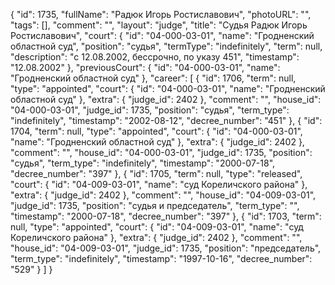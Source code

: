 {
    "id": 1735,
    "fullName": "Радюк Игорь Ростиславович",
    "photoURL": "",
    "tags": [],
    "comment": "",
    "layout": "judge",
    "title": "Судья Радюк Игорь Ростиславович",
    "court": {
        "id": "04-000-03-01",
        "name": "Гродненский областной суд",
        "position": "судья",
        "termType": "indefinitely",
        "term": null,
        "description": "c 12.08.2002, бессрочно, по указу 451",
        "timestamp": "12.08.2002"
    },
    "previousCourt": {
        "id": "04-000-03-01",
        "name": "Гродненский областной суд"
    },
    "career": [
        {
            "id": 1706,
            "term": null,
            "type": "appointed",
            "court": {
                "id": "04-000-03-01",
                "name": "Гродненский областной суд"
            },
            "extra": {
                "judge_id": 2402
            },
            "comment": "",
            "house_id": "04-000-03-01",
            "judge_id": 1735,
            "position": "судья",
            "term_type": "indefinitely",
            "timestamp": "2002-08-12",
            "decree_number": "451"
        },
        {
            "id": 1704,
            "term": null,
            "type": "appointed",
            "court": {
                "id": "04-000-03-01",
                "name": "Гродненский областной суд"
            },
            "extra": {
                "judge_id": 2402
            },
            "comment": "",
            "house_id": "04-000-03-01",
            "judge_id": 1735,
            "position": "судья",
            "term_type": "indefinitely",
            "timestamp": "2000-07-18",
            "decree_number": "397"
        },
        {
            "id": 1705,
            "term": null,
            "type": "released",
            "court": {
                "id": "04-009-03-01",
                "name": "суд Кореличского района"
            },
            "extra": {
                "judge_id": 2402
            },
            "comment": "",
            "house_id": "04-009-03-01",
            "judge_id": 1735,
            "position": "судья и председатель",
            "term_type": "",
            "timestamp": "2000-07-18",
            "decree_number": "397"
        },
        {
            "id": 1703,
            "term": null,
            "type": "appointed",
            "court": {
                "id": "04-009-03-01",
                "name": "суд Кореличского района"
            },
            "extra": {
                "judge_id": 2402
            },
            "comment": "",
            "house_id": "04-009-03-01",
            "judge_id": 1735,
            "position": "председатель",
            "term_type": "indefinitely",
            "timestamp": "1997-10-16",
            "decree_number": "529"
        }
    ]
}